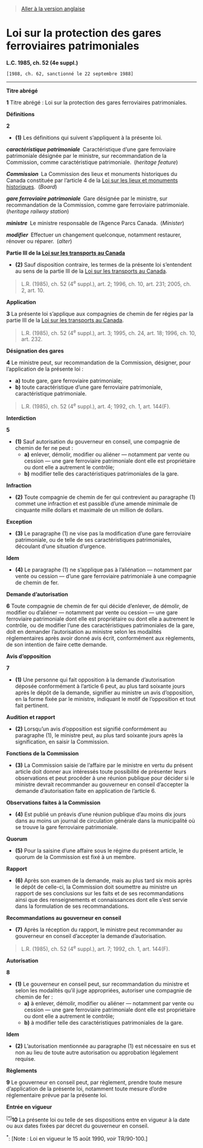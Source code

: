 > [Aller à la version anglaise](/en/Acts/Statutes%20of%20Canada/1985/c.%2052%20(4e%20suppl.).md)

# Loi sur la protection des gares ferroviaires patrimoniales

**L.C. 1985, ch. 52 (4e suppl.)**


```
[1988, ch. 62, sanctionné le 22 septembre 1988]
```
----------



**Titre abrégé**

**1** Titre abrégé : Loi sur la protection des gares ferroviaires patrimoniales.




**Définitions**

**2** 

- **(1)** Les définitions qui suivent s’appliquent à la présente loi.

***caractéristique patrimoniale*** Caractéristique d’une gare ferroviaire patrimoniale désignée par le ministre, sur recommandation de la Commission, comme caractéristique patrimoniale. (*heritage feature*)

***Commission*** La Commission des lieux et monuments historiques du Canada constituée par l’article 4 de la [Loi sur les lieux et monuments historiques](/fr/Lois/Lois%20révisées%20du%20Canada/H/H-4.md). (*Board*)

***gare ferroviaire patrimoniale*** Gare désignée par le ministre, sur recommandation de la Commission, comme gare ferroviaire patrimoniale. (*heritage railway station*)

***ministre*** Le ministre responsable de l’Agence Parcs Canada. (*Minister*)

***modifier*** Effectuer un changement quelconque, notamment restaurer, rénover ou réparer. (*alter*)

**Partie III de la [Loi sur les transports au Canada](/fr/Lois/Lois%20du%20Canada/1996/ch.%2010.md)**

- **(2)** Sauf disposition contraire, les termes de la présente loi s’entendent au sens de la partie III de la [Loi sur les transports au Canada](/fr/Lois/Lois%20du%20Canada/1996/ch.%2010.md).
> L.R. (1985), ch. 52 (4<sup>e</sup> suppl.), art. 2; 1996, ch. 10, art. 231; 2005, ch. 2, art. 10.





**Application**

**3** La présente loi s’applique aux compagnies de chemin de fer régies par la partie III de la [Loi sur les transports au Canada](/fr/Lois/Lois%20du%20Canada/1996/ch.%2010.md).
> L.R. (1985), ch. 52 (4<sup>e</sup> suppl.), art. 3; 1995, ch. 24, art. 18; 1996, ch. 10, art. 232.





**Désignation des gares**

**4** Le ministre peut, sur recommandation de la Commission, désigner, pour l’application de la présente loi :
- **a)** toute gare, gare ferroviaire patrimoniale;
- **b)** toute caractéristique d’une gare ferroviaire patrimoniale, caractéristique patrimoniale.
> L.R. (1985), ch. 52 (4<sup>e</sup> suppl.), art. 4; 1992, ch. 1, art. 144(F).





**Interdiction**

**5** 

- **(1)** Sauf autorisation du gouverneur en conseil, une compagnie de chemin de fer ne peut :
	- **a)** enlever, démolir, modifier ou aliéner — notamment par vente ou cession — une gare ferroviaire patrimoniale dont elle est propriétaire ou dont elle a autrement le contrôle;
	- **b)** modifier telle des caractéristiques patrimoniales de la gare.

**Infraction**

- **(2)** Toute compagnie de chemin de fer qui contrevient au paragraphe (1) commet une infraction et est passible d’une amende minimale de cinquante mille dollars et maximale de un million de dollars.

**Exception**

- **(3)** Le paragraphe (1) ne vise pas la modification d’une gare ferroviaire patrimoniale, ou de telle de ses caractéristiques patrimoniales, découlant d’une situation d’urgence.

**Idem**

- **(4)** Le paragraphe (1) ne s’applique pas à l’aliénation — notamment par vente ou cession — d’une gare ferroviaire patrimoniale à une compagnie de chemin de fer.




**Demande d’autorisation**

**6** Toute compagnie de chemin de fer qui décide d’enlever, de démolir, de modifier ou d’aliéner — notamment par vente ou cession — une gare ferroviaire patrimoniale dont elle est propriétaire ou dont elle a autrement le contrôle, ou de modifier l’une des caractéristiques patrimoniales de la gare, doit en demander l’autorisation au ministre selon les modalités réglementaires après avoir donné avis écrit, conformément aux règlements, de son intention de faire cette demande.




**Avis d’opposition**

**7** 

- **(1)** Une personne qui fait opposition à la demande d’autorisation déposée conformément à l’article 6 peut, au plus tard soixante jours après le dépôt de la demande, signifier au ministre un avis d’opposition, en la forme fixée par le ministre, indiquant le motif de l’opposition et tout fait pertinent.

**Audition et rapport**

- **(2)** Lorsqu’un avis d’opposition est signifié conformément au paragraphe (1), le ministre peut, au plus tard soixante jours après la signification, en saisir la Commission.

**Fonctions de la Commission**

- **(3)** La Commission saisie de l’affaire par le ministre en vertu du présent article doit donner aux intéressés toute possibilité de présenter leurs observations et peut procéder à une réunion publique pour décider si le ministre devrait recommander au gouverneur en conseil d’accepter la demande d’autorisation faite en application de l’article 6.

**Observations faites à la Commission**

- **(4)** Est publié un préavis d’une réunion publique d’au moins dix jours dans au moins un journal de circulation générale dans la municipalité où se trouve la gare ferroviaire patrimoniale.

**Quorum**

- **(5)** Pour la saisine d’une affaire sous le régime du présent article, le quorum de la Commission est fixé à un membre.

**Rapport**

- **(6)** Après son examen de la demande, mais au plus tard six mois après le dépôt de celle-ci, la Commission doit soumettre au ministre un rapport de ses conclusions sur les faits et de ses recommandations ainsi que des renseignements et connaissances dont elle s’est servie dans la formulation de ses recommandations.

**Recommandations au gouverneur en conseil**

- **(7)** Après la réception du rapport, le ministre peut recommander au gouverneur en conseil d’accepter la demande d’autorisation.
> L.R. (1985), ch. 52 (4<sup>e</sup> suppl.), art. 7; 1992, ch. 1, art. 144(F).





**Autorisation**

**8** 

- **(1)** Le gouverneur en conseil peut, sur recommandation du ministre et selon les modalités qu’il juge appropriées, autoriser une compagnie de chemin de fer :
	- **a)** à enlever, démolir, modifier ou aliéner — notamment par vente ou cession — une gare ferroviaire patrimoniale dont elle est propriétaire ou dont elle a autrement le contrôle;
	- **b)** à modifier telle des caractéristiques patrimoniales de la gare.

**Idem**

- **(2)** L’autorisation mentionnée au paragraphe (1) est nécessaire en sus et non au lieu de toute autre autorisation ou approbation légalement requise.




**Règlements**

**9** Le gouverneur en conseil peut, par règlement, prendre toute mesure d’application de la présente loi, notamment toute mesure d’ordre réglementaire prévue par la présente loi.




**Entrée en vigueur**

<sup><a href='#H-3.5_fr_1'>[*]</a></sup>**10** La présente loi ou telle de ses dispositions entre en vigueur à la date ou aux dates fixées par décret du gouverneur en conseil.

<a name='H-3.5_fr_1'><sup>*</sup></a>: [Note : Loi en vigueur le 15 août 1990, *voir* TR/90-100.]<br />


